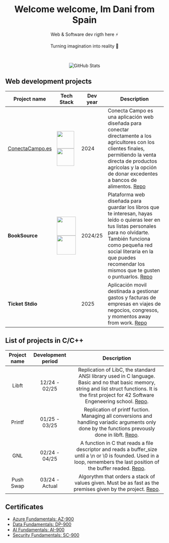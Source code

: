 <!-- Proudly created with GPRM ( https://gprm.itsvg.in ) -->
<h1 align="center"> Welcome welcome, Im Dani from Spain</br></h1>

<p align="center">Web & Software dev rigth here ⚡</p>
<p align="center">Turning imagination into reality 🚀</p>
<p align="center">
  <a href="https://danipoal.com" target="_blank"><img alt="" src="https://img.shields.io/badge/Portfolio-000?logo=vercel&logoColor=yellow&style=for-the-badge" style="vertical-align:center" /></a>
  <a href="https://linkedin.com/in/danipoal" target="_blank"><img alt="" src="https://img.shields.io/badge/LinkedIn-000?logo=linkedin&logoColor=0A66C2&style=for-the-badge" style="vertical-align:center" /></a>
</p>
<p align="center">
    <img src="https://github-readme-stats.vercel.app/api/top-langs/?username=danipoal&theme=react&hide_border=false&include_all_commits=true&count_private=false&layout=compact" alt="GitHub Stats">
  </p>

## Web development projects

| Project name | Tech Stack | Dev year | Description |
|-------------|-------|----------|-------------|
| [ConectaCampo.es](https://campo.danipoal.com) | <div> <img src="https://danipoal.com/js/svgs/react-icon.svg" width="55"> <img src="https://danipoal.com/js/svgs/spring.svg" width="55">  </div>| 2024 | Conecta Campo es una aplicación web diseñada para conectar directamente a los agricultores con los clientes finales, permitiendo la venta directa de productos agrícolas y la opción de donar excedentes a bancos de alimentos. [Repo](https://github.com/cnievaslozano/ConectaCampo) |
| **BookSource** |<img src="https://danipoal.com/js/svgs/csharp.svg" width="60"> <img src="https://book.danipoal.com/js/svgs/asp.svg" width="60"> | 2024/25 | Plataforma web diseñada para guardar los libros que te interesan, hayas leído o quieras leer en tus listas personales para no olvidarte. También funciona como pequeña red social literaria en la que puedes recomendar los mismos que te gusten o puntuarlos. [Repo](https://github.com/Tihersarc/book-source) |
| **Ticket Stdio** | | 2025 | Aplicación movil destinada a gestionar gastos y facturas de empresas en viajes de negocios, congresos, y momentos away from work. [Repo](https://github.com/Stdio-Lab/ticket-stdio) |


## List of projects in С/C++
| Project name | Development period | Description |
|:------------:|:------------------:|:-----------:|
| Libft | 12/24 - 02/25 | Replication of LibC, the standard ANSI library used in C language. Basic and no that basic memory, string and list struct functions. It is the first project for 42 Software Engeneering school. [Repo](https://github.com/danipoal/Libft). |
| Printf | 01/25 - 03/25 | Replication of printf fuction. Managing all conversions and handling variadic arguments only done by the functions prevously done in libft. [Repo](https://github.com/danipoal/Printf). |
| GNL | 02/24 - 04/25 | A function in C that reads a file descriptor and reads a buffer_size until a \n or \0 is founded. Used in a loop, remembers the last position of the buffer readed. [Repo](https://github.com/danipoal/GNL). |
| Push Swap | 03/24 - Actual | Algorythm that orders a stack of values given. Must be as fast as the premises given by the project. [Repo](https://github.com/danipoal/push_swap). |



## Certificates 
- [Azure Fundamentals: AZ-900](https://www.credly.com/badges/5d200f84-d39c-41c5-91e0-157e4e190fd1)
- [Data Fundamentals: DP-900](https://www.credly.com/badges/734a3f03-11e1-45ca-935d-74424bc9e4a5)
- [AI Fundamentals: AI-900](https://www.credly.com/badges/a2235404-f225-4bd6-a5cc-19976fe279ae)
- [Security Fundamentals: SC-900](https://www.credly.com/badges/84eb1ddc-3653-4568-b23f-3fcd488f63a5)
